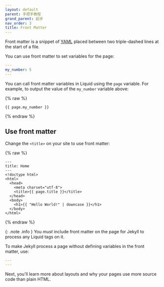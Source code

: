 ```yaml
---
layout: default
parent: 手把手教程
grand_parent: 起步
nav_order: 3
title: Front Matter
---
```


Front matter is a snippet of [YAML](http://yaml.org/) placed between two
triple-dashed lines at the start of a file.

You can use front matter to set variables for the page:

```yaml
---
my_number: 5
---
```

You can call front matter variables in Liquid using the `page` variable. For
example, to output the value of the `my_number` variable above:

{% raw %}
```liquid
{{ page.my_number }}
```
{% endraw %}

## Use front matter

Change the `<title>` on your site to use front matter:

{% raw %}
```liquid
---
title: Home
---
<!doctype html>
<html>
  <head>
    <meta charset="utf-8">
    <title>{{ page.title }}</title>
  </head>
  <body>
    <h1>{{ "Hello World!" | downcase }}</h1>
  </body>
</html>
```
{% endraw %}

{: .note .info }
You _must_ include front matter on the page for Jekyll to process any Liquid tags on it. 

To make Jekyll process a page without defining variables in the front matter, use:

```yaml
---
---
```

Next, you'll learn more about layouts and why your pages use more source code than plain HTML.
